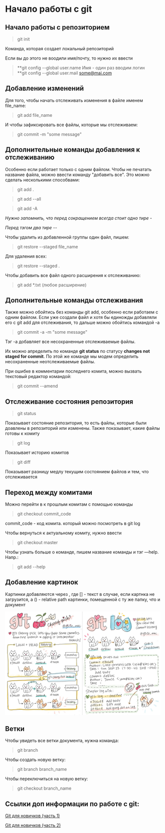 # Начало работы с git

## Начало работы с репозиторием

> git init

Команда, которая создает локальный репозиторий

Если вы до этого не воодили имя/почту, то нужно их ввести

> **git config --global user.name Имя - один раз вводим логин  
> **git config --global user.mail some@mai.com

## Добавление изменений

Для того, чтобы начать отслеживать изменения в файле именем file_name:

> git add file_name

И чтобы зафиксировать все файлы, которые мы отслеживаем:

> git commit -m "some message"

## Дополнительные команды добавления к отслеживанию

Особенно если работает только с одним файлом. Чтобы не печатать название файла, можно ввести команду "добавить все". Это можно сделать несколькими способвами:

> git add .

> git add --all

> git add -A

*Нужно запомнить, что перед сокращением всегда стоит одно тире -*

*Перед тэгом два тире --*

Чтобы удалить из добавленной группы один файл, пишем:

> git restore --staged file_name

Для удаления всех:

> git restore --staged .

Чтобы добавить все файл одного расширения к отслеживанию:

> git add *.txt (любое расширение)


## Дополнительные команды отслеживания

Также можно обойтись без команды git add, особенно если работаем с одним файлом. Если уже создали файл и хотя бы единожды добавляли его с git add для отслеживания, то дальше можно обойтись командой -a

> git commit -a -m "some message"

Тэг -а добавляет все несохраненные отслеживаемые файлы.

Их можно апределить по команде **git status** по статусу **changes not staged for commit**. По этой же команде мы модем определить несохраненные неотслеживаемые файлы.

При ошибке в комментарии последнего комита, можно вызвать текстовый редактор командой:

> git commit --amend


## Отслеживание состояния репозитория

> git status

Показывает состояние репозитория, то есть файлы, которые были доавлены в репозиторий или изменены. Также показывает, какие файлы готовы к комиту

> git log

Показывает историю комитов

> git diff

Показывает разницу медлу текущим состоянием файлов и тем, что отслеживается

## Переход между комитами

Можно перейти в к прошлым комитам с помощью команды

> git checkout commit_code

commit_code - код комита. который можно посмотреть в git log

Чтобы вернуться к актуальному комиту, нужно ввести

> git checkout master

Чтобы узнать больше о команде, пишем название команды и тэг —help. Напр.:

> git add --help

## Добавление картинок

Картинки добавляются через ![](), где [] - текст в случае, если картнка не загрузится, а () - relative path картинки, помещенной с ту же папку, что и документ

![error:picture not found](git-cherry-pick.jpg)

## Ветки

Чтобы увидеть все ветки документа, нужна команда:

> git branch

Чтобы создать новую ветку:

> git branch branch_name

Чтобы переключиться на новую ветку:

> git checkout branch_name

## Ссылки доп информации по работе с git:

[Git для новичков (часть 1)](https://habr.com/ru/post/541258/)

[Git для новичков (часть 2)](https://habr.com/ru/post/542616/)